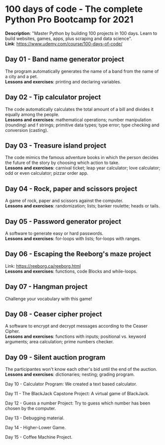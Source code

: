 # 100 days of code - The complete Python Pro Bootcamp for 2021

**Description**: "Master Python by building 100 projects in 100 days. Learn to build websites, games, apps, plus scraping and data science". <br>
**Link**: https://www.udemy.com/course/100-days-of-code/

## Day 01 - Band name generator project

The program automatically generates the name of a band from the name of a city and a pet.<br>
**Lessons and exercises**: printing and declaring variables.

## Day 02 - Tip calculator project

The code automatically calculates the total amount of a bill and divides it equally among the people.<br>
**Lessons and exercises**: mathematical operations; number manipulation (rounding) and f strings; primitive data types; type error; type checking and conversion (casting).

## Day 03 - Treasure island project

The code mimics the famous adventure books in which the person decides the future of the story by choosing which action to take.<br>
**Lessons and exercises**: carnival ticket; leap year calculator; love calculator; odd or even calculator; pizzar order app.

## Day 04 - Rock, paper and scissors project

A game of rock, paper and scissors against the computer.<br>
**Lessons and exercises**: randomization; lists; banker roulette; heads or tails.

## Day 05 - Password generator project

A software to generate easy or hard passwords.<br>
**Lessons and exercises**: for-loops with lists; for-loops with ranges.

## Day 06 - Escaping the Reeborg's maze project

Link: https://reeborg.ca/reeborg.html <br>
**Lessons and exercises**: functions, code Blocks and while-loops.

## Day 07 - Hangman project

Challenge your vocabulary with this game!<br>

## Day 08 - Ceaser cipher project

A software to encrypt and decrypt messages according to the Ceaser Cipher.<br>
**Lessons and exercises**: functions with inputs; positional vs. keyword arguments; area calculation; prime numbers checker.

## Day 09 - Silent auction program 

The participantes won't know each other's bid until the end of the auction.<br>
**Lessons and exercises**: dictionaries; nesting; grading program.

Day 10 - Calculator Program: We created a text based calculator.

Day 11 - The BlackJack Capstone Project: A virtual game of BlackJack.

Day 12 - Guess a number Project: Try to guess which number has been chosen by the computer.

Day 13 - Debugging material.

Day 14 - Higher-Lower Game.

Day 15 - Coffee Machine Project.